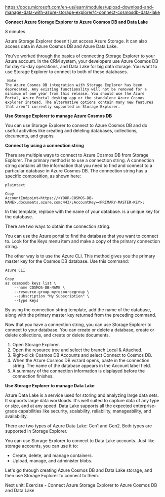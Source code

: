 https://docs.microsoft.com/en-us/learn/modules/upload-download-and-manage-data-with-azure-storage-explorer/4-connect-cosmosdb-data-lake

**Connect Azure Storage Explorer to Azure Cosmos DB and Data Lake**

8 minutes

Azure Storage Explorer doesn't just access Azure Storage. It can also access data in Azure Cosmos DB and Azure Data Lake.

You've worked through the basics of connecting Storage Explorer to your Azure account. In the CRM system, your developers use Azure Cosmos DB for day-to-day operations, and Data Lake for big data storage. You want to use Storage Explorer to connect to both of these databases.
 
     Note
    The Azure Cosmos DB integration with Storage Explorer has been deprecated. Any existing functionality will not be removed for a minimum of one year from this release. You should use the Azure Portal, Azure Portal desktop app or the standalone Azure Cosmos explorer instead. The alternative options contain many new features that aren’t currently supported in Storage Explorer.

**Use Storage Explorer to manage Azure Cosmos DB**

You can use Storage Explorer to connect to Azure Cosmos DB and do useful activities like creating and deleting databases, collections, documents, and graphs.


**Connect by using a connection string**

There are multiple ways to connect to Azure Cosmos DB from Storage Explorer. The primary method is to use a connection string. A connection string contains all the information that you need to find and connect to a particular database in Azure Cosmos DB. The connection string has a specific composition, as shown here:

    plaintext

    Copy
    AccountEndpoint=https://<YOUR-COSMOS-DB-NAME>.documents.azure.com:443/;AccountKey=<PRIMARY-MASTER-KEY>;

In this template, replace <YOUR-COSMOS-DB-NAME> with the name of your database. <PRIMARY-MASTER-KEY> is a unique key for the database.

There are two ways to obtain the connection string.

You can use the Azure portal to find the database that you want to connect to. Look for the Keys menu item and make a copy of the primary connection string.

The other way is to use the Azure CLI. This method gives you the primary master key for the Cosmos DB database. Use this command:

    Azure CLI

    Copy
    az cosmosdb keys list \
        --name COSMOS-DB-NAME \
        --resource-group myresourcegroup \
        --subscription "My Subscription" \
        --type keys

By using the connection string template, add the name of the database, along with the primary master key returned from the preceding command.

Now that you have a connection string, you can use Storage Explorer to connect to your database. You can create or delete a database, create or delete collections, and create or delete documents.

1. Open Storage Explorer.
2. Open the resource tree and select the branch Local & Attached.
3. Right-click Cosmos DB Accounts and select Connect to Cosmos DB.
4. When the Azure Cosmos DB wizard opens, paste in the connection string. The name of the database appears in the Account label field.
5. A summary of the connection information is displayed before the connection finishes.


**Use Storage Explorer to manage Data Lake**

Azure Data Lake is a service used for storing and analyzing large data sets. It supports large data workloads. It's well suited to capture data of any type or size, and at any speed. Data Lake supports all the expected enterprise-grade capabilities like security, scalability, reliability, manageability, and availability.

There are two types of Azure Data Lake: Gen1 and Gen2. Both types are supported in Storage Explorer.

You can use Storage Explorer to connect to Data Lake accounts. Just like storage accounts, you can use it to:
* Create, delete, and manage containers.
* Upload, manage, and administer blobs.

Let's go through creating Azure Cosmos DB and Data Lake storage, and then use Storage Explorer to connect to them.

Next unit: Exercise - Connect Azure Storage Explorer to Azure Cosmos DB and Data Lake
